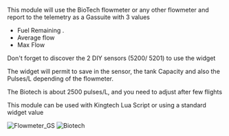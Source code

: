 This module will use the BioTech flowmeter or any other flowmeter and report to the telemetry as a Gassuite with 3 values
- Fuel Remaining .
- Average flow
- Max Flow

Don't forget to discover the 2 DIY sensors (5200/ 5201) to use the widget

The widget will permit to save in the sensor, the tank Capacity and also the Pulses/L depending of the flowmeter.

The Biotech is about 2500 pulses/L, and you need to adjust after few flights

This module can be used with Kingtech Lua Script or using a standard widget value

![Flowmeter_GS](https://user-images.githubusercontent.com/27886942/216839745-a750fdfd-9259-482d-9564-3b368b5070c4.png)
![Biotech](https://user-images.githubusercontent.com/27886942/216839755-a5c338fb-6381-4881-80ad-603795d7b4ab.PNG)
